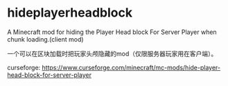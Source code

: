 # hideplayerheadblock
A Minecraft mod for hiding the Player Head block For Server Player when chunk loading.(client mod)

一个可以在区块加载时把玩家头颅隐藏的mod（仅限服务器玩家用在客户端）。

curseforge:
https://www.curseforge.com/minecraft/mc-mods/hide-player-head-block-for-server-player
